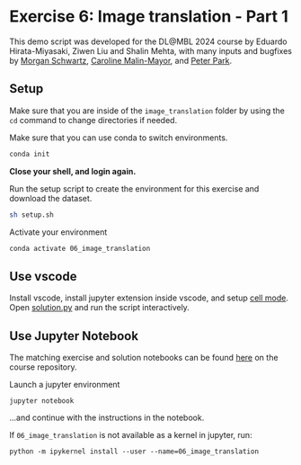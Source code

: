 # Exercise 6: Image translation - Part 1

This demo script was developed for the DL@MBL 2024 course by Eduardo Hirata-Miyasaki, Ziwen Liu and Shalin Mehta, with many inputs and bugfixes by [Morgan Schwartz](https://github.com/msschwartz21), [Caroline Malin-Mayor](https://github.com/cmalinmayor), and [Peter Park](https://github.com/peterhpark).  




## Setup

Make sure that you are inside of the `image_translation` folder by using the `cd` command to change directories if needed.

Make sure that you can use conda to switch environments.

```bash
conda init
```

**Close your shell, and login again.** 

Run the setup script to create the environment for this exercise and download the dataset.
```bash
sh setup.sh
```
Activate your environment
```bash
conda activate 06_image_translation
```

## Use vscode

Install vscode, install jupyter extension inside vscode, and setup [cell mode](https://code.visualstudio.com/docs/python/jupyter-support-py). Open [solution.py](solution.py) and run the script interactively.

## Use Jupyter Notebook

The matching exercise and solution notebooks can be found [here](https://github.com/dlmbl/image_translation/tree/28e0e515b4a8ad3f392a69c8341e105f730d204f) on the course repository.

Launch a jupyter environment

```
jupyter notebook
```

...and continue with the instructions in the notebook.

If `06_image_translation` is not available as a kernel in jupyter, run:

```
python -m ipykernel install --user --name=06_image_translation
```
